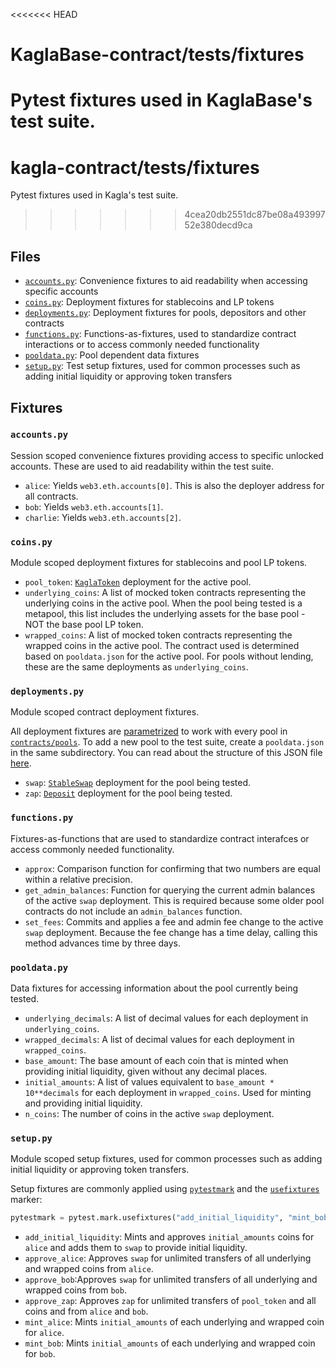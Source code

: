 <<<<<<< HEAD
# KaglaBase-contract/tests/fixtures

Pytest fixtures used in KaglaBase's test suite.
=======
# kagla-contract/tests/fixtures

Pytest fixtures used in Kagla's test suite.
>>>>>>> 4cea20db2551dc87be08a49399752e380decd9ca

## Files

* [`accounts.py`](accounts.py): Convenience fixtures to aid readability when accessing specific accounts
* [`coins.py`](coins.py): Deployment fixtures for stablecoins and LP tokens
* [`deployments.py`](deployments.py): Deployment fixtures for pools, depositors and other contracts
* [`functions.py`](functions.py): Functions-as-fixtures, used to standardize contract interactions or to access commonly needed functionality
* [`pooldata.py`](pooldata.py): Pool dependent data fixtures
* [`setup.py`](setup.py): Test setup fixtures, used for common processes such as adding initial liquidity or approving token transfers

## Fixtures

### `accounts.py`

Session scoped convenience fixtures providing access to specific unlocked accounts. These are used to aid readability within the test suite.

* `alice`: Yields `web3.eth.accounts[0]`. This is also the deployer address for all contracts.
* `bob`: Yields `web3.eth.accounts[1]`.
* `charlie`: Yields `web3.eth.accounts[2]`.

### `coins.py`

Module scoped deployment fixtures for stablecoins and pool LP tokens.

* `pool_token`: [`KaglaToken`](../../contracts/tokens) deployment for the active pool.
* `underlying_coins`: A list of mocked token contracts representing the underlying coins in the active pool. When the pool being tested is a metapool, this list includes the underlying assets for the base pool - NOT the base pool LP token.
* `wrapped_coins`: A list of mocked token contracts representing the wrapped coins in the active pool. The contract used is determined based on `pooldata.json` for the active pool. For pools without lending, these are the same deployments as `underlying_coins`.

### `deployments.py`

Module scoped contract deployment fixtures.

All deployment fixtures are [parametrized](https://docs.pytest.org/en/stable/parametrize.html) to work with every pool in [`contracts/pools`](../../contracts/pools). To add a new pool to the test suite, create a `pooldata.json` in the same subdirectory. You can read about the structure of this JSON file [here](../../contracts/pools/README.md).

* `swap`: [`StableSwap`](../../contracts/pool-templates) deployment for the pool being tested.
* `zap`: [`Deposit`](../../contracts/pool-templates) deployment for the pool being tested.

### `functions.py`

Fixtures-as-functions that are used to standardize contract interafces or access commonly needed functionality.

* `approx`: Comparison function for confirming that two numbers are equal within a relative precision.
* `get_admin_balances`: Function for querying the current admin balances of the active `swap` deployment. This is required because some older pool contracts do not include an `admin_balances` function.
* `set_fees`: Commits and applies a fee and admin fee change to the active `swap` deployment. Because the fee change has a time delay, calling this method advances time by three days.

### `pooldata.py`

Data fixtures for accessing information about the pool currently being tested.

* `underlying_decimals`: A list of decimal values for each deployment in `underlying_coins`.
* `wrapped_decimals`: A list of decimal values for each deployment in `wrapped_coins`.
* `base_amount`: The base amount of each coin that is minted when providing initial liquidity, given without any decimal places.
* `initial_amounts`: A list of values equivalent to `base_amount * 10**decimals` for each deployment in `wrapped_coins`. Used for minting and providing initial liquidity.
* `n_coins`: The number of coins in the active `swap` deployment.

### `setup.py`

Module scoped setup fixtures, used for common processes such as adding initial liquidity or approving token transfers.

Setup fixtures are commonly applied using [`pytestmark`](https://docs.pytest.org/en/latest/reference.html#globalvar-pytestmark) and the [`usefixtures`](https://docs.pytest.org/en/latest/reference.html#pytest-mark-usefixtures) marker:

```python
pytestmark = pytest.mark.usefixtures("add_initial_liquidity", "mint_bob")
```

* `add_initial_liquidity`: Mints and approves `initial_amounts` coins for `alice` and adds them to `swap` to provide initial liquidity.
* `approve_alice`: Approves `swap` for unlimited transfers of all underlying and wrapped coins from `alice`.
* `approve_bob`:Approves `swap` for unlimited transfers of all underlying and wrapped coins from `bob`.
* `approve_zap`: Approves `zap` for unlimited transfers of `pool_token` and all coins and from `alice` and `bob`.
* `mint_alice`: Mints `initial_amounts` of each underlying and wrapped coin for `alice`.
* `mint_bob`: Mints `initial_amounts` of each underlying and wrapped coin for `bob`.

